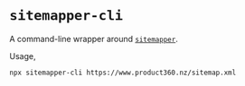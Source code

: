 # `sitemapper-cli`

A command-line wrapper around [`sitemapper`](https://www.npmjs.com/package/sitemapper).

Usage,

```bash
npx sitemapper-cli https://www.product360.nz/sitemap.xml
```
